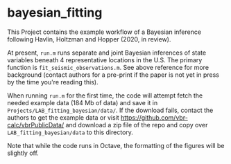 # bayesian_fitting

This Project contains the example workflow of a Bayesian inference following Havlin, Holtzman and Hopper (2020, in review).

At present, `run.m` runs separate and joint Bayesian inferences of state variables beneath 4 representative locations in the U.S. The primary function is  `fit_seismic_observations.m`. See above reference for more background (contact authors for a pre-print if the paper is not yet in press by the time you're reading this).

When running `run.m` for the first time, the code will attempt fetch the needed example data (184 Mb of data) and save it in `Projects/LAB_fitting_bayesian/data/`. If the download fails, contact the authors to get the example data or visit https://github.com/vbr-calc/vbrPublicData/ and download a zip file of the repo and copy over `LAB_fitting_bayesian/data` to this directory.

Note that while the code runs in Octave, the formatting of the figures will be slightly off.
